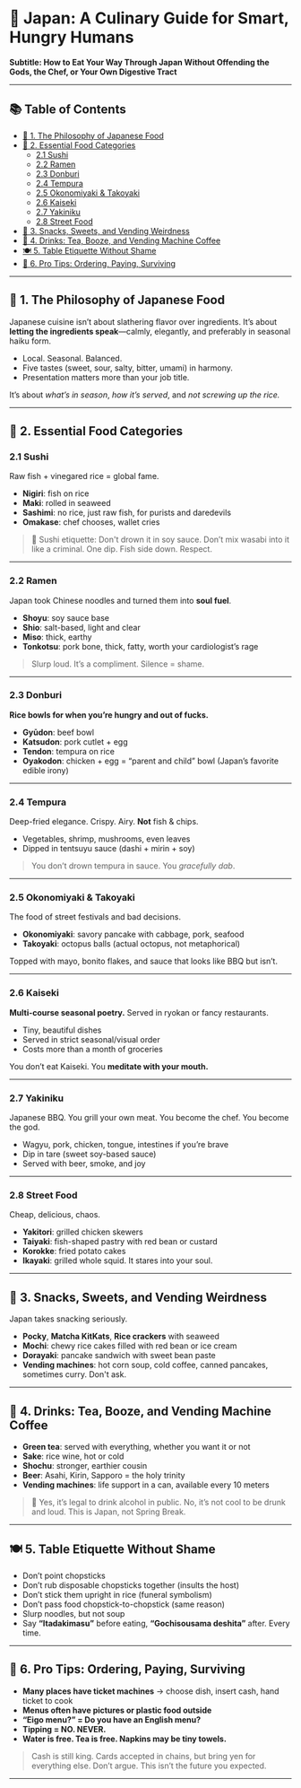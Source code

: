 # 🍱 Japan: A Culinary Guide for Smart, Hungry Humans  
**Subtitle: How to Eat Your Way Through Japan Without Offending the Gods, the Chef, or Your Own Digestive Tract**

---

## 📚 Table of Contents
- [🍜 1. The Philosophy of Japanese Food](#-1-the-philosophy-of-japanese-food)
- [🍣 2. Essential Food Categories](#-2-essential-food-categories)
  - [2.1 Sushi](#21-sushi)
  - [2.2 Ramen](#22-ramen)
  - [2.3 Donburi](#23-donburi)
  - [2.4 Tempura](#24-tempura)
  - [2.5 Okonomiyaki & Takoyaki](#25-okonomiyaki--takoyaki)
  - [2.6 Kaiseki](#26-kaiseki)
  - [2.7 Yakiniku](#27-yakiniku)
  - [2.8 Street Food](#28-street-food)
- [🍡 3. Snacks, Sweets, and Vending Weirdness](#-3-snacks-sweets-and-vending-weirdness)
- [🍶 4. Drinks: Tea, Booze, and Vending Machine Coffee](#-4-drinks-tea-booze-and-vending-machine-coffee)
- [🍽️ 5. Table Etiquette Without Shame](#-5-table-etiquette-without-shame)
- [🥢 6. Pro Tips: Ordering, Paying, Surviving](#-6-pro-tips-ordering-paying-surviving)

---

## 🍜 1. The Philosophy of Japanese Food

Japanese cuisine isn’t about slathering flavor over ingredients. It’s about **letting the ingredients speak**—calmly, elegantly, and preferably in seasonal haiku form.

- Local. Seasonal. Balanced.
- Five tastes (sweet, sour, salty, bitter, umami) in harmony.
- Presentation matters more than your job title.

It’s about *what’s in season*, *how it’s served*, and *not screwing up the rice.*

---

## 🍣 2. Essential Food Categories

### 2.1 Sushi
Raw fish + vinegared rice = global fame.

- **Nigiri**: fish on rice
- **Maki**: rolled in seaweed
- **Sashimi**: no rice, just raw fish, for purists and daredevils
- **Omakase**: chef chooses, wallet cries

> 🍣 Sushi etiquette: Don't drown it in soy sauce. Don’t mix wasabi into it like a criminal. One dip. Fish side down. Respect.

---

### 2.2 Ramen
Japan took Chinese noodles and turned them into **soul fuel**.

- **Shoyu**: soy sauce base  
- **Shio**: salt-based, light and clear  
- **Miso**: thick, earthy  
- **Tonkotsu**: pork bone, thick, fatty, worth your cardiologist’s rage

> Slurp loud. It’s a compliment. Silence = shame.

---

### 2.3 Donburi
**Rice bowls for when you’re hungry and out of fucks.**

- **Gyūdon**: beef bowl  
- **Katsudon**: pork cutlet + egg  
- **Tendon**: tempura on rice  
- **Oyakodon**: chicken + egg = “parent and child” bowl (Japan’s favorite edible irony)

---

### 2.4 Tempura
Deep-fried elegance. Crispy. Airy. **Not** fish & chips.

- Vegetables, shrimp, mushrooms, even leaves
- Dipped in tentsuyu sauce (dashi + mirin + soy)

> You don’t drown tempura in sauce. You *gracefully dab*.

---

### 2.5 Okonomiyaki & Takoyaki
The food of street festivals and bad decisions.

- **Okonomiyaki**: savory pancake with cabbage, pork, seafood  
- **Takoyaki**: octopus balls (actual octopus, not metaphorical)

Topped with mayo, bonito flakes, and sauce that looks like BBQ but isn’t.

---

### 2.6 Kaiseki
**Multi-course seasonal poetry.** Served in ryokan or fancy restaurants.

- Tiny, beautiful dishes
- Served in strict seasonal/visual order
- Costs more than a month of groceries

You don’t eat Kaiseki. You **meditate with your mouth.**

---

### 2.7 Yakiniku
Japanese BBQ. You grill your own meat. You become the chef. You become the god.

- Wagyu, pork, chicken, tongue, intestines if you’re brave
- Dip in tare (sweet soy-based sauce)
- Served with beer, smoke, and joy

---

### 2.8 Street Food
Cheap, delicious, chaos.

- **Yakitori**: grilled chicken skewers
- **Taiyaki**: fish-shaped pastry with red bean or custard
- **Korokke**: fried potato cakes
- **Ikayaki**: grilled whole squid. It stares into your soul.

---

## 🍡 3. Snacks, Sweets, and Vending Weirdness

Japan takes snacking seriously.

- **Pocky**, **Matcha KitKats**, **Rice crackers** with seaweed
- **Mochi**: chewy rice cakes filled with red bean or ice cream
- **Dorayaki**: pancake sandwich with sweet bean paste
- **Vending machines**: hot corn soup, cold coffee, canned pancakes, sometimes curry. Don't ask.

---

## 🍶 4. Drinks: Tea, Booze, and Vending Machine Coffee

- **Green tea**: served with everything, whether you want it or not  
- **Sake**: rice wine, hot or cold  
- **Shochu**: stronger, earthier cousin  
- **Beer**: Asahi, Kirin, Sapporo = the holy trinity  
- **Vending machines**: life support in a can, available every 10 meters

> 🍻 Yes, it’s legal to drink alcohol in public. No, it’s not cool to be drunk and loud. This is Japan, not Spring Break.

---

## 🍽️ 5. Table Etiquette Without Shame

- Don’t point chopsticks  
- Don’t rub disposable chopsticks together (insults the host)  
- Don’t stick them upright in rice (funeral symbolism)  
- Don’t pass food chopstick-to-chopstick (same reason)  
- Slurp noodles, but not soup  
- Say **“Itadakimasu”** before eating, **“Gochisousama deshita”** after. Every time.

---

## 🥢 6. Pro Tips: Ordering, Paying, Surviving

- **Many places have ticket machines** → choose dish, insert cash, hand ticket to cook  
- **Menus often have pictures or plastic food outside**  
- **“Eigo menu?” = Do you have an English menu?**  
- **Tipping = NO. NEVER.**  
- **Water is free. Tea is free. Napkins may be tiny towels.**

> Cash is still king. Cards accepted in chains, but bring yen for everything else. Don’t argue. This isn’t the future you expected.

---
